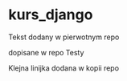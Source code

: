 # kurs_django

Tekst dodany w pierwotnym repo

dopisane w repo Testy

Klejna linijka dodana w kopii repo
